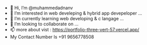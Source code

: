 - 👋 Hi, I’m @muhammedadnanv
- 👀 I’m interested in web develeping & hybrid app devepeloper ...
- 🌱 I’m currently learning web developing & c langage ...
- 💞️ I’m looking to collaborate on ...
- 📫 more about vist : https://portfolio-three-vert-57.vercel.app/
- My Contact Number Is  +91 9656778508 <br><br>
<script type="text/javascript" src="https://cdnjs.buymeacoffee.com/1.0.0/button.prod.min.js" data-name="bmc-button" data-slug="muhammedadan" data-color="#FF5F5F" data-emoji="🤗"  data-font="Cookie" data-text="Fund To Us" data-outline-color="#000000" data-font-color="#ffffff" data-coffee-color="#FFDD00" ></script>
